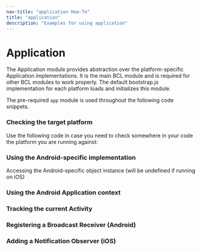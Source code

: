 ```yaml
---
nav-title: "application How-To"
title: "application"
description: "Examples for using application"
---
```

# Application
The Application module provides abstraction over the platform-specific Application implementations.
It is the main BCL module and is required for other BCL modules to work properly.
The default bootstrap.js implementation for each platform loads and initializes this module.
<snippet id='application-require'/>

The pre-required `app` module is used throughout the following code snippets.
### Checking the target platform
Use the following code in case you need to check somewhere in your code the platform you are running against:
<snippet id='application-app-check'/>

### Using the Android-specific implementation
Accessing the Android-specific object instance (will be undefined if running on iOS)

<snippet id='application-app-android'/>

### Using the Android Application context
<snippet id='application-app-android-context'/>

### Tracking the current Activity
<snippet id='application-app-android-current'/>

### Registering a Broadcast Receiver (Android)
<snippet id='application-app-android-broadcast'/>

### Adding a Notification Observer (iOS)
<snippet id='application-ios-observer'/>
